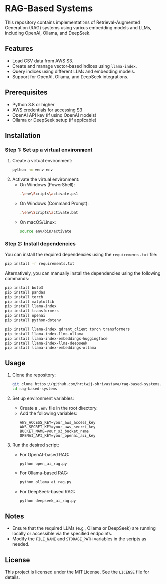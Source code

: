 # RAG-Based Systems

This repository contains implementations of Retrieval-Augmented Generation (RAG) systems using various embedding models and LLMs, including OpenAI, Ollama, and DeepSeek.

## Features
- Load CSV data from AWS S3.
- Create and manage vector-based indices using `llama-index`.
- Query indices using different LLMs and embedding models.
- Support for OpenAI, Ollama, and DeepSeek integrations.

## Prerequisites
- Python 3.8 or higher
- AWS credentials for accessing S3
- OpenAI API key (if using OpenAI models)
- Ollama or DeepSeek setup (if applicable)

## Installation

### Step 1: Set up a virtual environment
1. Create a virtual environment:
   ```bash
   python -m venv env
   ```
2. Activate the virtual environment:
   - On Windows (PowerShell):
     ```bash
     .\env\Scripts\activate.ps1
     ```
   - On Windows (Command Prompt):
     ```bash
     .\env\Scripts\activate.bat
     ```
   - On macOS/Linux:
     ```bash
     source env/bin/activate
     ```

### Step 2: Install dependencies
You can install the required dependencies using the `requirements.txt` file:

```bash
pip install -r requirements.txt
```

Alternatively, you can manually install the dependencies using the following commands:

```bash
pip install boto3
pip install pandas
pip install torch
pip install matplotlib
pip install llama-index
pip install transformers
pip install openai
pip install python-dotenv

pip install llama-index qdrant_client torch transformers
pip install llama-index-llms-ollama
pip install llama-index-embeddings-huggingface
pip install llama-index-llms-deepseek
pip install llama-index-embeddings-ollama
```

## Usage
1. Clone the repository:
   ```bash
   git clone https://github.com/hritwij-shrivastava/rag-based-systems.git
   cd rag-based-systems
   ```

2. Set up environment variables:
   - Create a `.env` file in the root directory.
   - Add the following variables:
     ```plaintext
     AWS_ACCESS_KEY=your_aws_access_key
     AWS_SECRET_KEY=your_aws_secret_key
     BUCKET_NAME=your_s3_bucket_name
     OPENAI_API_KEY=your_openai_api_key
     ```

3. Run the desired script:
   - For OpenAI-based RAG:
     ```bash
     python open_ai_rag.py
     ```
   - For Ollama-based RAG:
     ```bash
     python ollama_ai_rag.py
     ```
   - For DeepSeek-based RAG:
     ```bash
     python deepseek_ai_rag.py
     ```

## Notes
- Ensure that the required LLMs (e.g., Ollama or DeepSeek) are running locally or accessible via the specified endpoints.
- Modify the `FILE_NAME` and `STORAGE_PATH` variables in the scripts as needed.

## License
This project is licensed under the MIT License. See the `LICENSE` file for details.